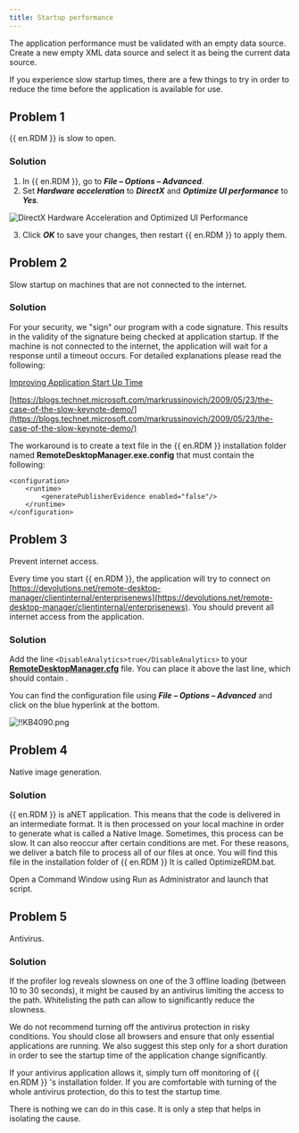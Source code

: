 ```yaml
---
title: Startup performance
---
```

The application performance must be validated with an empty data source. Create a new empty XML data source and select it as being the current data source.  

If you experience slow startup times, there are a few things to try in order to reduce the time before the application is available for use.

## Problem 1
{{ en.RDM }} is slow to open.
### Solution
1. In {{ en.RDM }}, go to ***File – Options – Advanced***.
1. Set ***Hardware acceleration*** to ***DirectX*** and ***Optimize UI performance*** to ***Yes***.

![DirectX Hardware Acceleration and Optimized UI Performance](https://webdevolutions.azureedge.net/docs/en/kb/KB2184.png)

3. Click ***OK*** to save your changes, then restart {{ en.RDM }} to apply them.

## Problem 2
Slow startup on machines that are not connected to the internet.
### Solution
For your security, we "sign" our program with a code signature. This results in the validity of the signature being checked at application startup. If the machine is not connected to the internet, the application will wait for a response until a timeout occurs. For detailed explanations please read the following:  

[Improving Application Start Up Time](https://docs.microsoft.com/fr-fr/archive/blogs/amolravande/improving-application-start-up-time-generatepublisherevidence-setting-in-machine-config)  

[https://blogs.technet.microsoft.com/markrussinovich/2009/05/23/the-case-of-the-slow-keynote-demo/](https://blogs.technet.microsoft.com/markrussinovich/2009/05/23/the-case-of-the-slow-keynote-demo/)  

The workaround is to create a text file in the {{ en.RDM }} installation folder named **RemoteDesktopManager.exe.config** that must contain the following:  

```
<configuration>  
    <runtime>  
        <generatePublisherEvidence enabled="false"/>  
    </runtime>  
</configuration>  
```
## Problem 3
Prevent internet access.  

Every time you start {{ en.RDM }}, the application will try to connect on [https://devolutions.net/remote-desktop-manager/clientinternal/enterprisenews](https://devolutions.net/remote-desktop-manager/clientinternal/enterprisenews). You should prevent all internet access from the application.
### Solution
Add the line `<DisableAnalytics>true</DisableAnalytics>` to your [**RemoteDesktopManager.cfg**](/rdm/windows/installation/client/configuration-file-location/) file. You can place it above the last line, which should contain </Option>.  

You can find the configuration file using ***File – Options – Advanced*** and click on the blue hyperlink at the bottom.  

![!!KB4090.png](https://webdevolutions.azureedge.net/docs/en/kb/KB4090.png)
## Problem 4
Native image generation.
### Solution
{{ en.RDM }} is aNET application. This means that the code is delivered in an intermediate format. It is then processed on your local machine in order to generate what is called a Native Image. Sometimes, this process can be slow. It can also reoccur after certain conditions are met. For these reasons, we deliver a batch file to process all of our files at once. You will find this file in the installation folder of {{ en.RDM }} It is called OptimizeRDM.bat.  

Open a Command Window using Run as Administrator and launch that script.
## Problem 5
Antivirus.
### Solution
If the profiler log reveals slowness on one of the 3 offline loading (between 10 to 30 seconds), it might be caused by an antivirus limiting the access to the path. Whitelisting the path can allow to significantly reduce the slowness.  

We do not recommend turning off the antivirus protection in risky conditions. You should close all browsers and ensure that only essential applications are running. We also suggest this step only for a short duration in order to see the startup time of the application change significantly.  

If your antivirus application allows it, simply turn off monitoring of {{ en.RDM }} 's installation folder. If you are comfortable with turning of the whole antivirus protection, do this to test the startup time.  

There is nothing we can do in this case. It is only a step that helps in isolating the cause.
